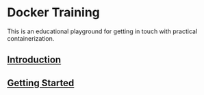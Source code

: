 # Docker Training

This is an educational playground for getting in touch with practical
containerization.

## [Introduction](docs/introduction.md)

## [Getting Started](docs/getting_started.md)
